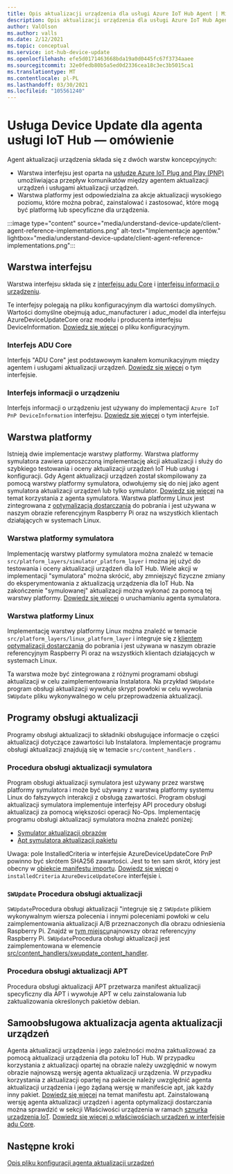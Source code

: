 ```yaml
---
title: Opis aktualizacji urządzenia dla usługi Azure IoT Hub Agent | Microsoft Docs
description: Opis aktualizacji urządzenia dla usługi Azure IoT Hub Agent.
author: ValOlson
ms.author: valls
ms.date: 2/12/2021
ms.topic: conceptual
ms.service: iot-hub-device-update
ms.openlocfilehash: efe5d0171463668bda19a0d0445fc67f3734aaee
ms.sourcegitcommit: 32e0fedb80b5a5ed0d2336cea18c3ec3b5015ca1
ms.translationtype: MT
ms.contentlocale: pl-PL
ms.lasthandoff: 03/30/2021
ms.locfileid: "105561240"
---
```

# <a name="device-update-for-iot-hub-agent-overview"></a>Usługa Device Update dla agenta usługi IoT Hub — omówienie

Agent aktualizacji urządzenia składa się z dwóch warstw koncepcyjnych:

* Warstwa interfejsu jest oparta na [usłudze Azure IoT Plug and Play (PNP)](../iot-pnp/overview-iot-plug-and-play.md) umożliwiająca przepływ komunikatów między agentem aktualizacji urządzeń i usługami aktualizacji urządzeń.
* Warstwa platformy jest odpowiedzialna za akcje aktualizacji wysokiego poziomu, które można pobrać, zainstalować i zastosować, które mogą być platformą lub specyficzne dla urządzenia.

:::image type="content" source="media/understand-device-update/client-agent-reference-implementations.png" alt-text="Implementacje agentów." lightbox="media/understand-device-update/client-agent-reference-implementations.png":::

## <a name="the-interface-layer"></a>Warstwa interfejsu

Warstwa interfejsu składa się z [interfejsu adu Core](https://github.com/Azure/iot-hub-device-update/tree/main/src/agent/adu_core_interface) i [interfejsu informacji o urządzeniu](https://github.com/Azure/iot-hub-device-update/tree/main/src/agent/device_info_interface).

Te interfejsy polegają na pliku konfiguracyjnym dla wartości domyślnych. Wartości domyślne obejmują aduc_manufacturer i aduc_model dla interfejsu AzureDeviceUpdateCore oraz modelu i producenta interfejsu DeviceInformation. [Dowiedz się więcej](device-update-configuration-file.md) o pliku konfiguracyjnym.

### <a name="adu-core-interface"></a>Interfejs ADU Core

Interfejs "ADU Core" jest podstawowym kanałem komunikacyjnym między agentem i usługami aktualizacji urządzeń. [Dowiedz się więcej](device-update-plug-and-play.md#adu-core-interface) o tym interfejsie.

### <a name="device-information-interface"></a>Interfejs informacji o urządzeniu

Interfejs informacji o urządzeniu jest używany do implementacji `Azure IoT PnP DeviceInformation` interfejsu. [Dowiedz się więcej](device-update-plug-and-play.md#device-information-interface) o tym interfejsie.

## <a name="the-platform-layer"></a>Warstwa platformy

Istnieją dwie implementacje warstwy platformy. Warstwa platformy symulatora zawiera uproszczoną implementację akcji aktualizacji i służy do szybkiego testowania i oceny aktualizacji urządzeń IoT Hub usług i konfiguracji. Gdy Agent aktualizacji urządzeń został skompilowany za pomocą warstwy platformy symulatora, odwołujemy się do niej jako agent symulatora aktualizacji urządzeń lub tylko symulator. [Dowiedz się więcej](https://github.com/Azure/iot-hub-device-update/blob/main/docs/agent-reference/how-to-run-agent.md) na temat korzystania z agenta symulatora. Warstwa platformy Linux jest zintegrowana z [optymalizacją dostarczania](https://github.com/microsoft/do-client) do pobrania i jest używana w naszym obrazie referencyjnym Raspberry Pi oraz na wszystkich klientach działających w systemach Linux.

### <a name="simulator-platform-layer"></a>Warstwa platformy symulatora

Implementację warstwy platformy symulatora można znaleźć w temacie `src/platform_layers/simulator_platform_layer` i można jej użyć do testowania i oceny aktualizacji urządzeń dla IoT Hub.  Wiele akcji w implementacji "symulatora" można skrócić, aby zmniejszyć fizyczne zmiany do eksperymentowania z aktualizacją urządzenia dla IoT Hub.  Na zakończenie "symulowanej" aktualizacji można wykonać za pomocą tej warstwy platformy. [Dowiedz się więcej](https://github.com/Azure/iot-hub-device-update/blob/main/docs/agent-reference/how-to-run-agent.md) o uruchamianiu agenta symulatora.

### <a name="linux-platform-layer"></a>Warstwa platformy Linux

Implementację warstwy platformy Linux można znaleźć w temacie `src/platform_layers/linux_platform_layer` i integruje się z [klientem optymalizacji dostarczania](https://github.com/microsoft/do-client/releases) do pobrania i jest używana w naszym obrazie referencyjnym Raspberry Pi oraz na wszystkich klientach działających w systemach Linux.

Ta warstwa może być zintegrowana z różnymi programami obsługi aktualizacji w celu zaimplementowania Instalatora. Na przykład `SWUpdate` program obsługi aktualizacji wywołuje skrypt powłoki w celu wywołania `SWUpdate` pliku wykonywalnego w celu przeprowadzenia aktualizacji.

## <a name="update-handlers"></a>Programy obsługi aktualizacji

Programy obsługi aktualizacji to składniki obsługujące informacje o części aktualizacji dotyczące zawartości lub Instalatora. Implementacje programu obsługi aktualizacji znajdują się w temacie `src/content_handlers` .

### <a name="simulator-update-handler"></a>Procedura obsługi aktualizacji symulatora

Program obsługi aktualizacji symulatora jest używany przez warstwę platformy symulatora i może być używany z warstwą platformy systemu Linux do fałszywych interakcji z obsługą zawartości. Program obsługi aktualizacji symulatora implementuje interfejsy API procedury obsługi aktualizacji za pomocą większości operacji No-Ops. Implementację programu obsługi aktualizacji symulatora można znaleźć poniżej:
* [Symulator aktualizacji obrazów](https://github.com/Azure/iot-hub-device-update/blob/main/src/content_handlers/swupdate_handler/inc/aduc/swupdate_simulator_handler.hpp)
* [Apt symulatora aktualizacji pakietu](https://github.com/Azure/iot-hub-device-update/blob/main/src/content_handlers/apt_handler/inc/aduc/apt_simulator_handler.hpp)

Uwaga: pole InstalledCriteria w interfejsie AzureDeviceUpdateCore PnP powinno być skrótem SHA256 zawartości. Jest to ten sam skrót, który jest obecny w [obiekcie manifestu importu](import-update.md#create-device-update-import-manifest). [Dowiedz się więcej](device-update-plug-and-play.md) o `installedCriteria` `AzureDeviceUpdateCore` interfejsie i.

### <a name="swupdate-update-handler"></a>`SWUpdate` Procedura obsługi aktualizacji

`SWUpdate`Procedura obsługi aktualizacji "integruje się z `SWUpdate` plikiem wykonywalnym wiersza polecenia i innymi poleceniami powłoki w celu zaimplementowania aktualizacji A/B przeznaczonych dla obrazu odniesienia Raspberry Pi. Znajdź w [tym miejscu](https://github.com/Azure/iot-hub-device-update/releases)najnowszy obraz referencyjny Raspberry Pi. `SWUpdate`Procedura obsługi aktualizacji jest zaimplementowana w elemencie [src/content_handlers/swupdate_content_handler](https://github.com/Azure/iot-hub-device-update/tree/main/src/content_handlers/swupdate_handler).

### <a name="apt-update-handler"></a>Procedura obsługi aktualizacji APT

Procedura obsługi aktualizacji APT przetwarza manifest aktualizacji specyficzny dla APT i wywołuje APT w celu zainstalowania lub zaktualizowania określonych pakietów debian.

## <a name="self-update-device-update-agent"></a>Samoobsługowa aktualizacja agenta aktualizacji urządzeń

Agenta aktualizacji urządzenia i jego zależności można zaktualizować za pomocą aktualizacji urządzenia dla potoku IoT Hub. W przypadku korzystania z aktualizacji opartej na obrazie należy uwzględnić w nowym obrazie najnowszą wersję agenta aktualizacji urządzenia. W przypadku korzystania z aktualizacji opartej na pakiecie należy uwzględnić agenta aktualizacji urządzenia i jego żądaną wersję w manifeście apt, jak każdy inny pakiet. [Dowiedz się więcej](device-update-apt-manifest.md) na temat manifestu apt. Zainstalowaną wersję agenta aktualizacji urządzeń i agenta optymalizacji dostarczania można sprawdzić w sekcji Właściwości urządzenia w ramach [sznurka urządzenia IoT](../iot-hub/iot-hub-devguide-device-twins.md). [Dowiedz się więcej o właściwościach urządzeń w interfejsie adu Core](device-update-plug-and-play.md#device-properties).

## <a name="next-steps"></a>Następne kroki
[Opis pliku konfiguracji agenta aktualizacji urządzeń](device-update-configuration-file.md)